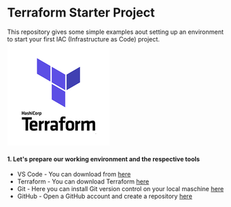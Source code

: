 # Terraform Starter Project

This repository gives some simple examples aout setting up an environment to start your first IAC (Infrastructure as Code) project.
![TerraformLogo](https://github.com/lenny9700/Terraform_Starter/blob/master/images/terraform_Logo.png)

#### 1. Let's prepare our working environment and the respective tools
- VS Code - You can download from [here](https://code.visualstudio.com/Download)
- Terraform - You can download Terraform [here](https://www.terraform.io/downloads.html)
- Git - Here you can install Git version control on your local maschine [here](https://git-scm.com/downloads)
- GitHub - Open a GitHub account and create a repository [here](https://github.com/)

